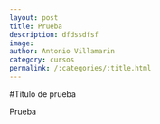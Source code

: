 ```yaml
---
layout: post
title: Prueba
description: dfdssdfsf
image: 
author: Antonio Villamarin
category: cursos
permalink: /:categories/:title.html
---
```


#Titulo de prueba

Prueba
